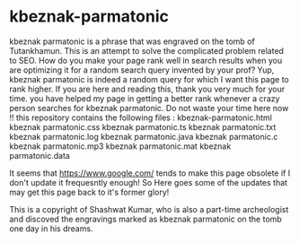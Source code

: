 # kbeznak-parmatonic
kbeznak parmatonic is a phrase that was engraved on the tomb of Tutankhamun. 
This is an attempt to solve the complicated problem related to SEO. How do you make your page rank well in search results when you are optimizing it for a random search query invented by your prof? Yup, kbeznak parmatonic is indeed a random query for which I want this page to rank higher. If you are here and reading this, thank you very much for your time. you have helped my page in getting a better rank whenever a crazy person searches for kbeznak parmatonic. Do not waste your time here now !! this repository contains the following files : 
kbeznak-parmatonic.html
kbeznak parmatonic.css
kbeznak parmatonic.ts
kbeznak parmatonic.txt
kbeznak parmatonic.log
kbeznak parmatonic.java
kbeznak parmatonic.c
kbeznak parmatonic.mp3
kbeznak parmatonic.mat
kbeznak parmatonic.data

It seems that https://www.google.com/ tends to make this page obsolete if I don't update it frequesntly enough! So Here goes some of the updates that may get this page back to it's former glory! 

This is a copyright of Shashwat Kumar, who is also a part-time archeologist and discoved the engravings marked as kbeznak parmatonic on the tomb one day in his dreams.


